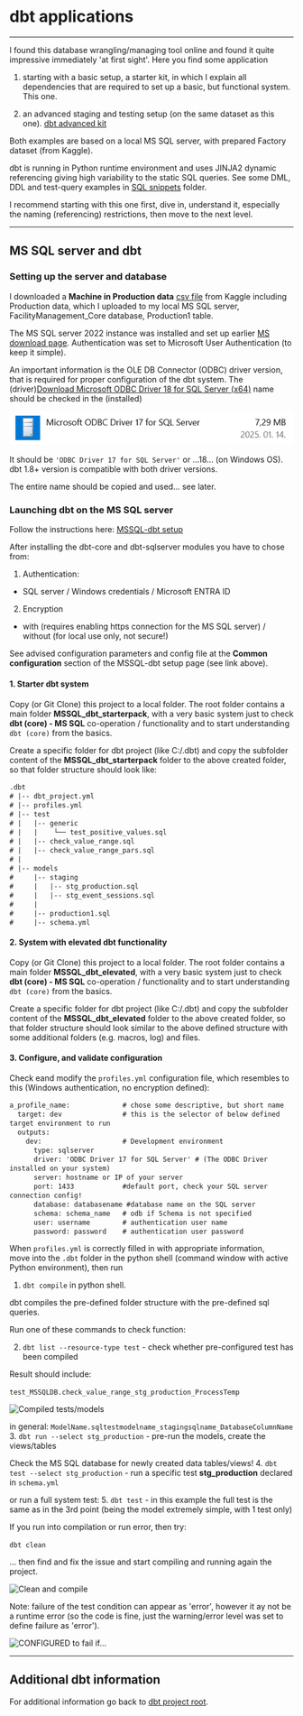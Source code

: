 # dbt applications

-------------------------------------

I found this database wrangling/managing tool online and found it quite impressive immediately 'at first sight'. Here you find some application 

1. starting with a basic setup, a starter kit, in which I explain all dependencies that are required to set up a basic, but functional system. This one.

2. an advanced staging and testing setup (on the same dataset as this one).
[dbt advanced kit](../../MSSQL_dbt_elevated)

Both examples are based on a local MS SQL server, with prepared Factory dataset (from Kaggle).

dbt is running in Python runtime environment and uses JINJA2 dynamic referencing giving high variability to the static SQL queries. See some DML, DDL and test-query examples in [SQL snippets](../../SQL_snippets) folder.

I recommend starting with this one first, dive in, understand it, especially the naming (referencing) restrictions, then move to the next level.

-----------------------------------

## MS SQL server and dbt

### Setting up the server and database

I downloaded a **Machine in Production data** [csv file](https://www.kaggle.com/datasets/shivamb/machine-predictive-maintenance-classification) from Kaggle including Production data, which I uploaded to my local MS SQL server, FacilityManagement_Core database, Production1 table.

The MS SQL server 2022 instance was installed and set up earlier [MS download page](https://www.microsoft.com/en-us/sql-server/sql-server-downloads). Authentication was set to Microsoft User Authentication (to keep it simple).

An important information is the OLE DB Connector (ODBC) driver version, that is required for proper configuration of the dbt system. The (driver)[Download Microsoft ODBC Driver 18 for SQL Server (x64)](https://go.microsoft.com/fwlink/?linkid=2280794)
 name should be checked in the (installed) 
 
 ![Software list](images/ODBC_driver_version.png)
 
It should be ```'ODBC Driver 17 for SQL Server'``` or ...18... (on Windows OS). dbt 1.8+ version is compatible with both driver versions. 
 
The entire name should be copied and used... see later.
 

### Launching dbt on the MS SQL server

Follow the instructions here: 
[MSSQL-dbt setup](https://docs.getdbt.com/docs/core/connect-data-platform/mssql-setup)

After installing the dbt-core and dbt-sqlserver modules you have to chose from:
1. Authentication:
- SQL server / Windows credentials / Microsoft ENTRA ID
2. Encryption
- with (requires enabling https connection for the MS SQL server) / without (for local use only, not secure!)

See advised configuration parameters and config file at the **Common configuration** section of the MSSQL-dbt setup page (see link above).

#### 1. Starter dbt system
Copy (or Git Clone) this project to a local folder. The root folder contains a main folder **MSSQL_dbt_starterpack**, with a very basic system just to check **dbt (core) - MS SQL** co-operation / functionality and to start understanding ```dbt (core)``` from the basics.

Create a specific folder for dbt project (like C:/.dbt) and copy the subfolder content of the **MSSQL_dbt_starterpack** folder to the above created folder, so that folder structure should look like:

```
.dbt
# |-- dbt_project.yml
# |-- profiles.yml
# |-- test
# |   |-- generic
# |   |    └── test_positive_values.sql
# |   |-- check_value_range.sql
# |   |-- check_value_range_pars.sql
# |
# |-- models
#     |-- staging
#     |   |-- stg_production.sql
#     |   |-- stg_event_sessions.sql
#     |
#     |-- production1.sql
#     |-- schema.yml
```

#### 2. System with elevated dbt functionality
Copy (or Git Clone) this project to a local folder. The root folder contains a main folder **MSSQL_dbt_elevated**, with a very basic system just to check **dbt (core) - MS SQL** co-operation / functionality and to start understanding ```dbt (core)``` from the basics.

Create a specific folder for dbt project (like C:/.dbt) and copy the subfolder content of the **MSSQL_dbt_elevated** folder to the above created folder, so that folder structure should look similar to the above defined structure with some additional folders (e.g. macros, log) and files.

#### 3. Configure, and validate configuration
Check eand modify the ```profiles.yml``` configuration file, which resembles to this (Windows authentication, no encryption defined):

```
a_profile_name:				# chose some descriptive, but short name
  target: dev				# this is the selector of below defined target environment to run
  outputs:
    dev:					# Development environment
      type: sqlserver
      driver: 'ODBC Driver 17 for SQL Server' # (The ODBC Driver installed on your system)
      server: hostname or IP of your server
      port: 1433			#default port, check your SQL server connection config!
      database: databasename #database name on the SQL server
      schema: schema_name	# odb if Schema is not specified
      user: username		# authentication user name
      password: password	# authentication user password
```

When ```profiles.yml``` is correctly filled in with appropriate information,  
move into the ```.dbt``` folder in the python shell (command window with active Python environment), then run 

1. ```dbt compile``` in python shell.

dbt compiles the pre-defined folder structure with the pre-defined sql queries.

Run one of these commands to check function:

2. ```dbt list --resource-type test``` - check whether pre-configured test has been compiled

Result should include:

```test_MSSQLDB.check_value_range_stg_production_ProcessTemp```

![Compiled tests/models](images/dbt_listing_recognised_tests.png)

in general: ```ModelName.sqltestmodelname_stagingsqlname_DatabaseColumnName```
3. ```dbt run --select stg_production```  - pre-run the models, create the views/tables

Check the MS SQL database for newly created data tables/views!
4. ```dbt test --select stg_production``` - run a specific test **stg_production** declared in ```schema.yml```

or run a full system test:
5. ```dbt test``` - in this example the full test is the same as in the 3rd point (being the model extremely simple, with 1 test only)

If you run into compilation or run error, then try:

```dbt clean```

... then find and fix the issue and start compiling and running again the project.

![Clean and compile](images/dbt_clean_compile.PNG)

Note: failure of the test condition can appear as 'error', however it ay not be a runtime error (so the code is fine, just the warning/error level was set to define failure as 'error').

![CONFIGURED to fail if...](images/value_range_check_failure_of_values.png)
_________________________________________________

## Additional dbt information

For additional information go back to [dbt project root](../).
